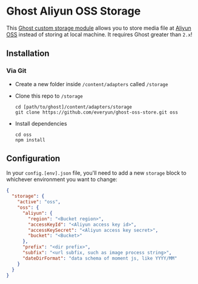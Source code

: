 # Ghost Aliyun OSS Storage

This [Ghost custom storage module](https://github.com/TryGhost/Ghost/wiki/Using-a-custom-storage-module) allows you to store media file at [Aliyun OSS](https://www.aliyun.com/product/oss) instead of storing at local machine. It requires Ghost greater than `2.x`!

## Installation


### Via Git

- Create a new folder inside `/content/adapters` called `/storage`

- Clone this repo to `/storage`

  ```
  cd [path/to/ghost]/content/adapters/storage
  git clone https://github.com/everyun/ghost-oss-store.git oss
  ```

- Install dependencies

  ```
  cd oss
  npm install
  ```

## Configuration

In your `config.[env].json` file, you'll need to add a new `storage` block to whichever environment you want to change:

```json
{
  "storage": {
    "active": "oss",
    "oss": {
      "aliyun": {
        "region": "<Bucket region>",
        "accessKeyId": "<Aliyun access key id>",
        "accessKeySecret": "<Aliyun access key secret>",
        "bucket": "<Bucket>"
      },
      "prefix": "<dir prefix>",
      "subfix": "<url subfix, such as image process string>",
      "dateDirFormat": "data schema of moment js, like YYYY/MM"
    }
  }
}
```
